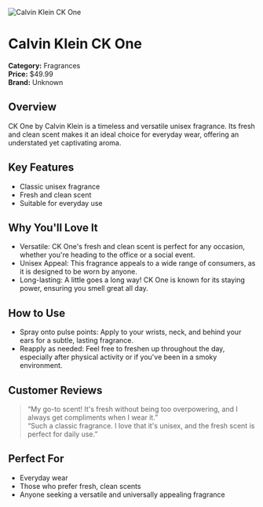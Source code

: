 ![Calvin Klein CK One](https://cdn.dummyjson.com/product-images/fragrances/calvin-klein-ck-one/1.webp)

# Calvin Klein CK One

**Category:** Fragrances  
**Price:** $49.99  
**Brand:** Unknown

## Overview  
CK One by Calvin Klein is a timeless and versatile unisex fragrance. Its fresh and clean scent makes it an ideal choice for everyday wear, offering an understated yet captivating aroma.

## Key Features  
- Classic unisex fragrance
- Fresh and clean scent
- Suitable for everyday use

## Why You'll Love It  
- Versatile: CK One's fresh and clean scent is perfect for any occasion, whether you're heading to the office or a social event.
- Unisex Appeal: This fragrance appeals to a wide range of consumers, as it is designed to be worn by anyone.
- Long-lasting: A little goes a long way! CK One is known for its staying power, ensuring you smell great all day.

## How to Use  
- Spray onto pulse points: Apply to your wrists, neck, and behind your ears for a subtle, lasting fragrance.
- Reapply as needed: Feel free to freshen up throughout the day, especially after physical activity or if you've been in a smoky environment.

## Customer Reviews  
> “My go-to scent! It's fresh without being too overpowering, and I always get compliments when I wear it.”  
> “Such a classic fragrance. I love that it's unisex, and the fresh scent is perfect for daily use.”

## Perfect For  
- Everyday wear  
- Those who prefer fresh, clean scents  
- Anyone seeking a versatile and universally appealing fragrance